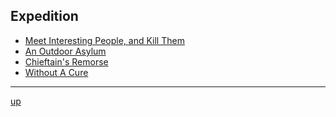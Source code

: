 
Expedition
----------

- [Meet Interesting People, and Kill Them][0]
- [An Outdoor Asylum][1]
- [Chieftain's Remorse][2]
- [Without A Cure][3]

---
[up][]

[up]: <https://github.com/evan-erdos/trail-of-cthulhu/blob/master/outline/act-0/act.md>
[0]: <https://github.com/evan-erdos/trail-of-cthulhu/blob/master/outline/act-0/seq-0/scene-0.md>
[1]: <https://github.com/evan-erdos/trail-of-cthulhu/blob/master/outline/act-0/seq-0/scene-1.md>
[2]: <https://github.com/evan-erdos/trail-of-cthulhu/blob/master/outline/act-0/seq-0/scene-2.md>
[3]: <https://github.com/evan-erdos/trail-of-cthulhu/blob/master/outline/act-0/seq-0/scene-3.md>
